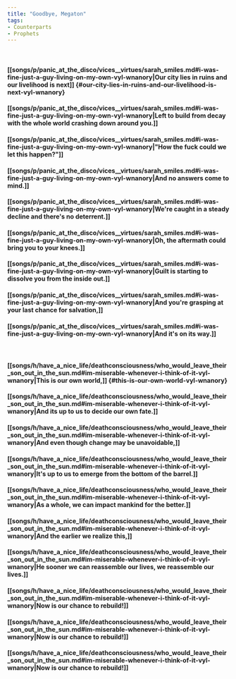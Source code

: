 ```yaml
---
title: "Goodbye, Megaton"
tags:
- Counterparts
- Prophets
---
```

&nbsp;
#### [[songs/p/panic_at_the_disco/vices__virtues/sarah_smiles.md#i-was-fine-just-a-guy-living-on-my-own-vyl-wnanory|Our city lies in ruins and our livelihood is next]] {#our-city-lies-in-ruins-and-our-livelihood-is-next-vyl-wnanory}
#### [[songs/p/panic_at_the_disco/vices__virtues/sarah_smiles.md#i-was-fine-just-a-guy-living-on-my-own-vyl-wnanory|Left to build from decay with the whole world crashing down around you.]]
#### [[songs/p/panic_at_the_disco/vices__virtues/sarah_smiles.md#i-was-fine-just-a-guy-living-on-my-own-vyl-wnanory|"How the fuck could we let this happen?"]]
#### [[songs/p/panic_at_the_disco/vices__virtues/sarah_smiles.md#i-was-fine-just-a-guy-living-on-my-own-vyl-wnanory|And no answers come to mind.]]
#### [[songs/p/panic_at_the_disco/vices__virtues/sarah_smiles.md#i-was-fine-just-a-guy-living-on-my-own-vyl-wnanory|We're caught in a steady decline and there's no deterrent.]]
#### [[songs/p/panic_at_the_disco/vices__virtues/sarah_smiles.md#i-was-fine-just-a-guy-living-on-my-own-vyl-wnanory|Oh, the aftermath could bring you to your knees.]]
#### [[songs/p/panic_at_the_disco/vices__virtues/sarah_smiles.md#i-was-fine-just-a-guy-living-on-my-own-vyl-wnanory|Guilt is starting to dissolve you from the inside out.]]
#### [[songs/p/panic_at_the_disco/vices__virtues/sarah_smiles.md#i-was-fine-just-a-guy-living-on-my-own-vyl-wnanory|And you're grasping at your last chance for salvation,]]
#### [[songs/p/panic_at_the_disco/vices__virtues/sarah_smiles.md#i-was-fine-just-a-guy-living-on-my-own-vyl-wnanory|And it's on its way.]]
&nbsp;
#### [[songs/h/have_a_nice_life/deathconsciousness/who_would_leave_their_son_out_in_the_sun.md#im-miserable-whenever-i-think-of-it-vyl-wnanory|This is our own world,]] {#this-is-our-own-world-vyl-wnanory}
#### [[songs/h/have_a_nice_life/deathconsciousness/who_would_leave_their_son_out_in_the_sun.md#im-miserable-whenever-i-think-of-it-vyl-wnanory|And its up to us to decide our own fate.]]
#### [[songs/h/have_a_nice_life/deathconsciousness/who_would_leave_their_son_out_in_the_sun.md#im-miserable-whenever-i-think-of-it-vyl-wnanory|And even though change may be unavoidable,]]
#### [[songs/h/have_a_nice_life/deathconsciousness/who_would_leave_their_son_out_in_the_sun.md#im-miserable-whenever-i-think-of-it-vyl-wnanory|It's up to us to emerge from the bottom of the barrel.]]
#### [[songs/h/have_a_nice_life/deathconsciousness/who_would_leave_their_son_out_in_the_sun.md#im-miserable-whenever-i-think-of-it-vyl-wnanory|As a whole, we can impact mankind for the better.]]
#### [[songs/h/have_a_nice_life/deathconsciousness/who_would_leave_their_son_out_in_the_sun.md#im-miserable-whenever-i-think-of-it-vyl-wnanory|And the earlier we realize this,]]
#### [[songs/h/have_a_nice_life/deathconsciousness/who_would_leave_their_son_out_in_the_sun.md#im-miserable-whenever-i-think-of-it-vyl-wnanory|He sooner we can reassemble our lives, we reassemble our lives.]]
#### [[songs/h/have_a_nice_life/deathconsciousness/who_would_leave_their_son_out_in_the_sun.md#im-miserable-whenever-i-think-of-it-vyl-wnanory|Now is our chance to rebuild!]]
#### [[songs/h/have_a_nice_life/deathconsciousness/who_would_leave_their_son_out_in_the_sun.md#im-miserable-whenever-i-think-of-it-vyl-wnanory|Now is our chance to rebuild!]]
#### [[songs/h/have_a_nice_life/deathconsciousness/who_would_leave_their_son_out_in_the_sun.md#im-miserable-whenever-i-think-of-it-vyl-wnanory|Now is our chance to rebuild!]]
